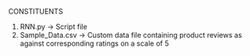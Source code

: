 CONSTITUENTS

1. RNN.py -> Script file
2. Sample_Data.csv -> Custom data file containing product reviews as against corresponding ratings on a scale of 5

